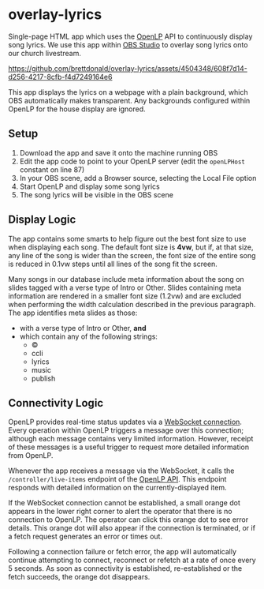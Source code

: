 # overlay-lyrics

Single-page HTML app which uses the [OpenLP](https://openlp.org/) API to continuously
display song lyrics. We use this app within [OBS Studio](https://obsproject.com/) to
overlay song lyrics onto our church livestream. 

https://github.com/brettdonald/overlay-lyrics/assets/4504348/608f7d14-d256-4217-8cfb-f4d7249164e6

This app displays the lyrics on a webpage with a plain background, which OBS automatically
makes transparent. Any backgrounds configured within OpenLP for the house display are ignored.

## Setup

1. Download the app and save it onto the machine running OBS
2. Edit the app code to point to your OpenLP server (edit the `openLPHost` constant on line 87)
3. In your OBS scene, add a Browser source, selecting the Local File option
4. Start OpenLP and display some song lyrics
5. The song lyrics will be visible in the OBS scene

## Display Logic

The app contains some smarts to help figure out the best font size to use when displaying
each song. The default font size is **4vw**, but if, at that size, any line of the song is
wider than the screen, the font size of the entire song is reduced in 0.1vw steps until
all lines of the song fit the screen.

Many songs in our database include meta information about the song on slides tagged with
a verse type of Intro or Other. Slides containing meta information are rendered in a smaller
font size (1.2vw) and are excluded when performing the width calculation described in the
previous paragraph. The app identifies meta slides as those:

* with a verse type of Intro or Other, **and**
* which contain any of the following strings:
  * ©
  * ccli
  * lyrics
  * music
  * publish

## Connectivity Logic

OpenLP provides real-time status updates via a [WebSocket connection](https://gitlab.com/openlp/wiki/-/wikis/Documentation/websockets).
Every operation within OpenLP triggers a message over this connection; although each
message contains very limited information. However, receipt of these messages is a useful
trigger to request more detailed information from OpenLP.

Whenever the app receives a message via the WebSocket, it calls the `/controller/live-items`
endpoint of the [OpenLP API](https://gitlab.com/openlp/wiki/-/wikis/Documentation/HTTP-API).
This endpoint responds with detailed information on the currently-displayed item.

If the WebSocket connection cannot be established, a small orange dot appears in the lower
right corner to alert the operator that there is no connection to OpenLP. The operator can
click this orange dot to see error details. This orange dot will also appear if the
connection is terminated, or if a fetch request generates an error or times out.

Following a connection failure or fetch error, the app will automatically continue
attempting to connect, reconnect or refetch at a rate of once every 5 seconds. As soon as
connectivity is established, re-established or the fetch succeeds, the orange dot
disappears.
